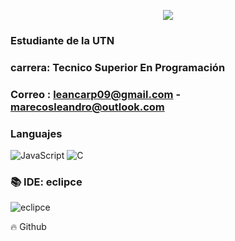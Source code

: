 <!---
LeanIsaac/LeanIsaac is a ✨ special ✨ repository because its `README.md` (this file) appears on your GitHub profile.
You can click the Preview link to take a look at your changes.
--->
<p align='center'>
    <img src="https://media.giphy.com/media/3o7520JM4Eah9ntP2g/giphy.gif">
</p>

### Estudiante de la UTN

### carrera: Tecnico Superior En Programación

### Correo : leancarp09@gmail.com - marecosleandro@outlook.com

### Languajes

![JavaScript](https://img.shields.io/badge/-JavaScript-000?&logo=JavaScript)
![C](https://img.shields.io/badge/-C-000?&logo=C)


### 📚 IDE: eclipce
![eclipce](https://javadesde0.com/wp-content/uploads/icono-eclipse-java-ide.png)


🔥 Github



